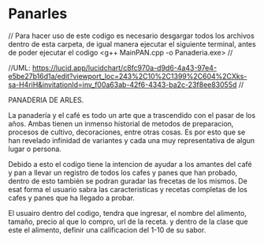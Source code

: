 # Panarles
// Para hacer uso de este codigo es necesario desgargar todos los archivos dentro de esta carpeta, de igual manera ejecutar el siguiente terminal, antes de poder ejecutar el codigo  <g++ MainPAN.cpp -o Panaderia.exe>  //

//UML: https://lucid.app/lucidchart/c8fc970a-d9d6-4a43-97e4-e5be27b16d1a/edit?viewport_loc=243%2C10%2C1399%2C604%2CXks-sa-H4riH&invitationId=inv_f00a63ab-42f6-4343-ba2c-23f8ee83055d
//

PANADERIA DE ARLES. 

La panadería y el café es todo un arte que a trascendido con el pasar de los años. Ambas tienen un inmenso historial de metodos de preparacion, procesos de cultivo, decoraciones, entre otras cosas. Es por esto que se han revelado infinidad de variantes y cada una muy representativa de algun lugar o persona. 

Debido a esto el codígo tiene la intencion de ayudar a los amantes del café y pan a llevar un registro de todos los cafes y panes que han probado, dentro de esto también se podran guradar las frecetas de los mismos. De esat forma el usuario sabra las caracteristicas y recetas completas de los cafes y panes que ha llegado a probar. 

El usuairo dentro del codigo, tendra que ingresar, el nombre del alimento, tamaño, precio al que lo compro, url de la receta. y dentro de la clase que este el alimento, definir una calificacion del 1-10 de su sabor.

